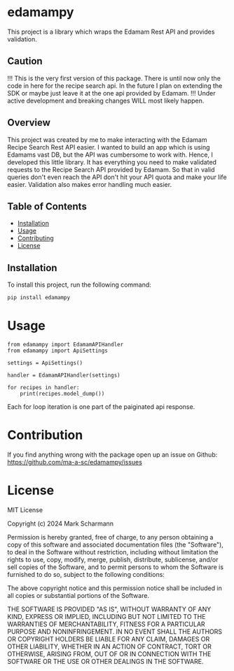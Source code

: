 # edamampy

This project is a library which wraps the Edamam Rest API and provides validation.

## Caution
!!! This is the very first version of this package. There is until now only the code in here for the recipe search api.
In the future I plan on extending the SDK or maybe just leave it at the one api provided by Edamam. !!!
Under active development and breaking changes WILL most likely happen.

## Overview
This project was created by me to make interacting with the Edamam Recipe Search Rest API easier. I wanted to build an app which is
using Edamams vast DB, but the API was cumbersome to work with. Hence, I developed this little library.
It has everything you need to make validated requests to the Recipe Search API provided by Edamam. 
So that in valid queries don't even reach the API don't hit your API quota and make your life easier.
Validation also makes error handling much easier.

## Table of Contents
- [Installation](#installation)
- [Usage](#usage)
- [Contributing](#contributing)
- [License](#license)

## Installation
To install this project, run the following command:
```bash
pip install edamampy
```

# Usage
```
from edamampy import EdamamAPIHandler
from edamampy import ApiSettings

settings = ApiSettings()

handler = EdamamAPIHandler(settings)

for recipes in handler:
    print(recipes.model_dump())

```
Each for loop iteration is one part of the paiginated api response.

# Contribution
If you find anything wrong with the package open up an issue on Github: https://github.com/ma-a-sc/edamampy/issues

# License

MIT License

Copyright (c) 2024 Mark Scharmann

Permission is hereby granted, free of charge, to any person obtaining a copy
of this software and associated documentation files (the "Software"), to deal
in the Software without restriction, including without limitation the rights
to use, copy, modify, merge, publish, distribute, sublicense, and/or sell
copies of the Software, and to permit persons to whom the Software is
furnished to do so, subject to the following conditions:

The above copyright notice and this permission notice shall be included in all
copies or substantial portions of the Software.

THE SOFTWARE IS PROVIDED "AS IS", WITHOUT WARRANTY OF ANY KIND, EXPRESS OR
IMPLIED, INCLUDING BUT NOT LIMITED TO THE WARRANTIES OF MERCHANTABILITY,
FITNESS FOR A PARTICULAR PURPOSE AND NONINFRINGEMENT. IN NO EVENT SHALL THE
AUTHORS OR COPYRIGHT HOLDERS BE LIABLE FOR ANY CLAIM, DAMAGES OR OTHER
LIABILITY, WHETHER IN AN ACTION OF CONTRACT, TORT OR OTHERWISE, ARISING FROM,
OUT OF OR IN CONNECTION WITH THE SOFTWARE OR THE USE OR OTHER DEALINGS IN THE
SOFTWARE.